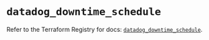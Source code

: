 # `datadog_downtime_schedule`

Refer to the Terraform Registry for docs: [`datadog_downtime_schedule`](https://registry.terraform.io/providers/datadog/datadog/3.44.1/docs/resources/downtime_schedule).
